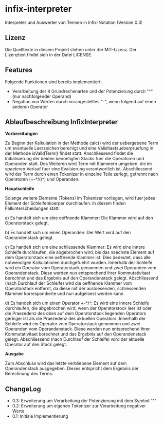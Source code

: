 infix-interpreter
=================

Interpreter und Auswerter von Termen in Infix-Notation (Version 0.3)

Lizenz
------
Die Quelltexte in diesem Projekt stehen unter der MIT-Lizenz. Der Lizenztext findet sich in der Datei LICENSE.

Features
--------
Folgende Funktionen sind bereits implementiert:
- Verarbeitung der 4 Grundrechenarten und der Potenzierung durch "^" (nur nachfolgender Operand)
- Negation von Werten durch vorangestelltes "-", wenn folgend auf einen anderen Operator



Ablaufbeschreibung InfixInterpreter
-----------------------------------

__Vorbereitungen__

Zu Beginn der Kalkulation in der Methode calc() wird der uebergebene Term um eventuelle Leerzeichen
bereinigt und eine Validitaetsueberpruefung in der Methode isValidTerm() findet statt.
Anschliessend findet die Initialisierung der beiden benoetigten Stacks fuer die Operatoren und
Operanden statt. Des Weiteren wird Term mit Klammern umgeben, die im spaeteren Verlauf fuer eine
Evaluierung verantwortlich ist.
Abschliessend wird der Term durch einen Tokenizer in einzelne Teile zerlegt, getrennt nach
Operatoren (+-*/()^) und Operanden.

__Hauptschleife__

Solange weitere Elemente (Tokens) im Tokenizer vorliegen, wird fuer jedes Element der
Schleifenkoerper durchlaufen. In diesem finden Fallunterscheidungen statt:

a)	Es handelt sich um eine oeffnende Klammer:
	Die Klammer wird auf den Operatorstack gelegt.
	
b)	Es handelt sich um einen Operanden:
	Der Wert wird auf den Operandenstack gelegt.
	
c)	Es handelt sich um eine schliessende Klammer:
	Es wird eine innere Schleife durchlaufen, die abgebrochen wird, bis das naechste Element auf dem Operatorstack eine oeffnende Klammer ist. Dies bedeutet, dass alle notwendigen Kalkulationen durchgefuehrt wurden.
Innerhalb der Schleife wird ein Operator vom Operatorstack genommen und zwei Operanden vom Operandenstack. Diese werden nun entsprechend ihrer Kommutativitaet berechnet und das Ergebnis auf den Operandenstack gelegt.
	Abschliessend (nach Durchlauf der Schleife) wird die oeffnende Klammer vom Operatorstack entfernt, da diese mit der ausloesenden, schliessenden Klammer korrespondierte und nun aufgeloest werden kann.

d)	Es handelt sich um einen Operator +-*/^:
	Es wird eine innere Schleife durchlaufen, die abgebrochen wird, wenn der Operatorstock leer ist oder die Praezedenz des oben auf dem Operatorstack liegenden Operators geringer ist als die Praezedenz des aktuellen Operators.
Innerhalb der Schleife wird ein Operator vom Operatorstack genommen und zwei Operanden vom Operandenstack. Diese werden nun entsprechend ihrer Kommutativitaet berechnet und das Ergebnis auf den Operandenstack gelegt.
Abschliessend (nach Durchlauf der Schleife) wird der aktuelle Operator auf den Stack gelegt.

__Ausgabe__

Zum Abschluss wird das letzte verbliebene Element auf dem Operandenstack ausgegeben. Dieses
entspricht dem Ergebnis der Berechnung des Terms.

ChangeLog
---------

- 0.3: Erweiterung um Verarbeitung der Potenzierung mit dem Symbol "^"
- 0.2: Erweiterung um eigenen Tokenizer zur Verarbeitung negativer Werte
- 0.1: Initiale Implementierung

